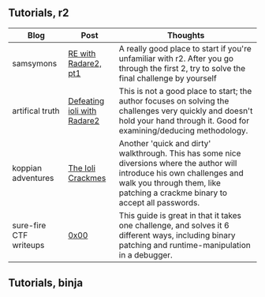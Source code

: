 ## Tutorials, r2

Blog | Post | Thoughts
--- | --- | ---
samsymons | [RE with Radare2, pt1](https://samsymons.com/blog/reverse-engineering-with-radare2-part-1/) | A really good place to start if you're unfamiliar with r2. After you go through the first 2, try to solve the final challenge by yourself
artifical truth | [Defeating ioli with Radare2](https://dustri.org/b/defeating-ioli-with-radare2.html) | This is not a good place to start; the author focuses on solving the challenges very quickly and doesn't hold your hand through it. Good for examining/deducing methodology.
koppian adventures | [The Ioli Crackmes](http://hkopp.github.io/2017/02/the-ioli-crackmes) | Another 'quick and dirty' walkthrough. This has some nice diversions where the author will introduce his own challenges and walk you through them, like patching a crackme binary to accept all passwords.
sure-fire CTF writeups | [0x00](https://github.com/sure-fire/CTF-writeups/blob/master/writeups/crackme/0x00.md) | This guide is great in that it takes one challenge, and solves it 6 different ways, including binary patching and runtime-manipulation in a debugger.

## Tutorials, binja

